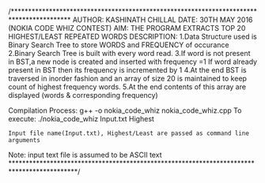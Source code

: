 /*****************************************************************************************
AUTHOR:	KASHINATH CHILLAL
DATE:	30TH MAY 2016 (NOKIA CODE WHIZ CONTEST)
AIM:	THE PROGRAM EXTRACTS TOP 20 HIGHEST/LEAST REPEATED WORDS
DESCRIPTION:
	1.Data Structure used is Binary Search Tree to store WORDS and FREQUENCY of occurance
	2.Binary Search Tree is built with every word read.
	3.If word is not present in BST,a new node is created and inserted with frequency =1
	  If word already present in BST then its frequency is incremented by 1
	4.At the end BST is traversed in inorder fashion and an array of size 20 
	  is maintained to keep count of highest frequency words.
	5.At the end contents of this array are displayed (words & corresponding frequency)

Compilation Process:
	g++ -o nokia_code_whiz nokia_code_whiz.cpp
To execute:	
	./nokia_code_whiz Input.txt Highest

	Input file name(Input.txt), Highest/Least are passed as command line arguments
Note:
	input text file is assumed to be ASCII text
*******************************************************************************************/
